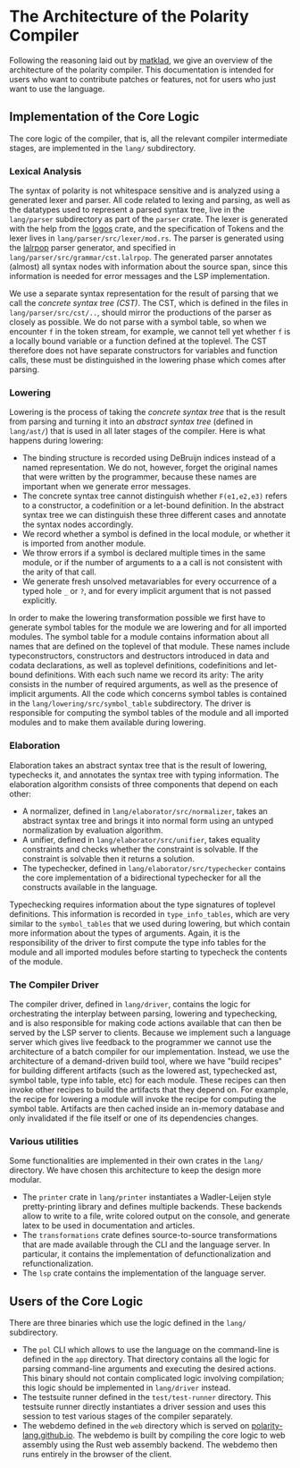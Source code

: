# The Architecture of the Polarity Compiler

Following the reasoning laid out by [matklad](https://matklad.github.io/2021/02/06/ARCHITECTURE.md.html), we give an overview of the architecture of the polarity compiler.
This documentation is intended for users who want to contribute patches or features, not for users who just want to use the language.

## Implementation of the Core Logic

The core logic of the compiler, that is, all the relevant compiler intermediate stages, are implemented in the `lang/` subdirectory.

### Lexical Analysis

The syntax of polarity is not whitespace sensitive and is analyzed using a generated lexer and parser.
All code related to lexing and parsing, as well as the datatypes used to represent a parsed syntax tree, live in the `lang/parser` subdirectory as part of the `parser` crate.
The lexer is generated with the help from the [logos](https://docs.rs/logos/latest/logos/) crate, and the specification of Tokens and the lexer lives in `lang/parser/src/lexer/mod.rs`.
The parser is generated using the [lalrpop](https://lalrpop.github.io/lalrpop/) parser generator, and specified in `lang/parser/src/grammar/cst.lalrpop`.
The generated parser annotates (almost) all syntax nodes with information about the source span, since this information is needed for error messages and the LSP implementation.

We use a separate syntax representation for the result of parsing that we call the *concrete syntax tree (CST)*.
The CST, which is defined in the files in  `lang/parser/src/cst/..`, should mirror the productions of the parser as closely as possible.
We do not parse with a symbol table, so when we encounter `f` in the token stream, for example, we cannot tell yet whether `f` is a locally bound variable or a function defined at the toplevel.
The CST therefore does not have separate constructors for variables and function calls, these must be distinguished in the lowering phase which comes after parsing.

### Lowering

Lowering is the process of taking the *concrete syntax tree* that is the result from parsing and turning it into an *abstract syntax tree* (defined in `lang/ast/`) that is used in all later stages of the compiler.
Here is what happens during lowering:

- The binding structure is recorded using DeBruijn indices instead of a named representation. We do not, however, forget the original names that were written by the programmer, because these names are important when we generate error messages.
- The concrete syntax tree cannot distinguish whether `F(e1,e2,e3)` refers to a constructor, a codefinition or a let-bound definition. In the abstract syntax tree we can distinguish these three different cases and annotate the syntax nodes accordingly.
- We record whether a symbol is defined in the local module, or whether it is imported from another module.
- We throw errors if a symbol is declared multiple times in the same module, or if the number of arguments to a a call is not consistent with the arity of that call.
- We generate fresh unsolved metavariables for every occurrence of a typed hole `_` or `?`, and for every implicit argument that is not passed explicitly.

In order to make the lowering transformation possible we first have to generate symbol tables for the module we are lowering and for all imported modules.
The symbol table for a module contains information about all names that are defined on the toplevel of that module.
These names include typeconstructors, constructors and destructors introduced in data and codata declarations, as well as toplevel definitions, codefinitions and let-bound definitions.
With each such name we record its arity: The arity consists in the number of required arguments, as well as the presence of implicit arguments.
All the code which concerns symbol tables is contained in the `lang/lowering/src/symbol_table` subdirectory.
The driver is responsible for computing the symbol tables of the module and all imported modules and to make them available during lowering.


### Elaboration

Elaboration takes an abstract syntax tree that is the result of lowering, typechecks it, and annotates the syntax tree with typing information.
The elaboration algorithm consists of three components that depend on each other:

- A normalizer, defined in `lang/elaborator/src/normalizer`, takes an abstract syntax tree and brings it into normal form using an untyped normalization by evaluation algorithm.
- A unifier, defined in `lang/elaborator/src/unifier`, takes equality constraints and checks whether the constraint is solvable.
  If the constraint is solvable then it returns a solution.
- The typechecker, defined in `lang/elaborator/src/typechecker` contains the core implementation of a bidirectional typechecker for all the constructs available in the language.

Typechecking requires information about the type signatures of toplevel definitions.
This information is recorded in `type_info_tables`, which are very similar to the `symbol_tables` that we used during lowering, but which contain more information about the types of arguments.
Again, it is the responsibility of the driver to first compute the type info tables for the module and all imported modules before starting to typecheck the contents of the module.

### The Compiler Driver

The compiler driver, defined in `lang/driver`, contains the logic for orchestrating the interplay between parsing, lowering and typechecking, and is also responsible for making code actions available that can then be served by the LSP server to clients.
Because we implement such a language server which gives live feedback to the programmer we cannot use the architecture of a batch compiler for our implementation.
Instead, we use the architecture of a demand-driven build tool, where we have "build recipes" for building different artifacts (such as the lowered ast, typechecked ast, symbol table, type info table, etc) for each module. These recipes can then invoke other recipes to build the artifacts that they depend on.
For example, the recipe for lowering a module will invoke the recipe for computing the symbol table.
Artifacts are then cached inside an in-memory database and only invalidated if the file itself or one of its dependencies changes.

### Various utilities

Some functionalities are implemented in their own crates in the `lang/` directory.
We have chosen this architecture to keep the design more modular.

- The `printer` crate in `lang/printer` instantiates a Wadler-Leijen style pretty-printing library and defines multiple backends.
  These backends allow to write to a file, write colored output on the console, and generate latex to be used in documentation and articles.
- The `transformations` crate defines source-to-source transformations that are made available through the CLI and the language server. In particular, it contains the implementation of defunctionalization and refunctionalization.
- The `lsp` crate contains the implementation of the language server.

## Users of the Core Logic

There are three binaries which use the logic defined in the `lang/` subdirectory.

- The `pol` CLI which allows to use the language on the command-line is defined in the `app` directory. That directory contains all the logic for parsing command-line arguments and executing the desired actions. This binary should not contain complicated logic involving compilation; this logic should be implemented in `lang/driver` instead.
- The testsuite runner defined in the `test/test-runner` directory. This testsuite runner directly instantiates a driver session and uses this session to test various stages of the compiler separately.
- The webdemo defined in the `web` directory which is served on [polarity-lang.github.io](polarity-lang.github.io). The webdemo is built by compiling the core logic to web assembly using the Rust web assembly backend. The webdemo then runs entirely in the browser of the client.